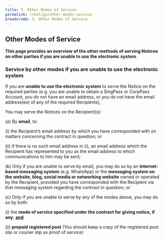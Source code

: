 ```yaml
---
title: 5. Other Modes of Service
permalink: /realign/other-modes-service
breadcrumb: 5. Other Modes of Service
---
```


## Other Modes of Service ##

**This page provides an overview of the other methods of serving Notices on other parties if you are unable to use the electronic system**.

### Service by other modes if you are unable to use the electronic system ###

If you are **unable to use the electronic system** to serve the Notice on the required parties (e.g. you are unable to obtain a SingPass or CorpPass Account, you do not have an email address, or you do not have the email address(es) of any of the required Recipients),

You may serve the Notices on the Recipient(s):

(a) By **email**, to:

(i)	the Recipient’s email address by which you have corresponded with on matters concerning the contract in question; or

(ii)	if there is no such email address in (i), an email address which the Recipient has represented to you as the email address to which communications to him may be sent;

(b) Only if you are unable to serve by email, you may do so by an **internet-based messaging system** (e.g. WhatsApp) or the **messaging system on the website, blog, social media or networking website** owned or operated by the Recipient, provided you have corresponded with the Recipient via that messaging system regarding the contract in question; or

(c) Only if you are unable to serve by any of the modes above, you may do so by both:

(i)	the **mode of service specified under the contract for giving notice, if any**; **<u>and</u>**

(ii)	**prepaid registered post** (You should keep a copy of the registered post slip or courier slip as proof of service)
